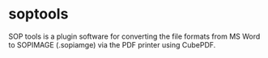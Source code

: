 # soptools
SOP tools is a plugin software for converting the file formats from MS Word to SOPIMAGE (.sopiamge) via the PDF printer using CubePDF.

